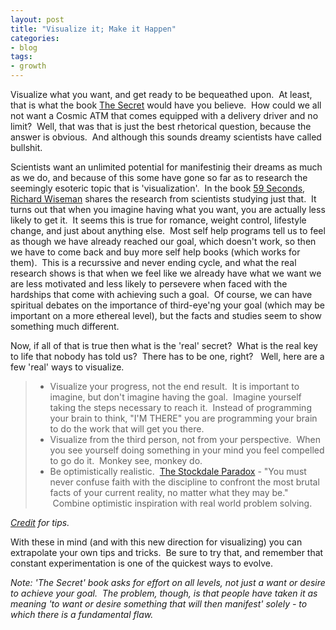 ```yaml
---
layout: post
title: "Visualize it; Make it Happen"
categories:
- blog
tags:
- growth
---
```


Visualize what you want, and get ready to be&nbsp;bequeathed&nbsp;upon. &nbsp;At least, that is what the book&nbsp;[The Secret](http://en.wikipedia.org/wiki/The_Secret_(book)) would have you believe. &nbsp;How could we all not want a Cosmic ATM that comes equipped with a delivery driver and no limit? &nbsp;Well, that was that is just the best rhetorical question, because the answer is obvious. &nbsp;And although this sounds dreamy scientists have called bullshit. &nbsp;

Scientists want an unlimited potential for manifestinig their dreams as much as we do, and because of this some have gone so far as to research the seemingly esoteric topic that is 'visualization'. &nbsp;In the book [59 Seconds](http://www.amazon.com/59-Seconds-Little-Change-Borzoi/dp/0307273407), [Richard Wiseman](http://en.wikipedia.org/wiki/Richard_Wiseman)&nbsp;shares the research from scientists studying just that. &nbsp;It turns out that when you imagine having what you want, you are actually less likely to get it. &nbsp;It seems this is true for romance, weight control, lifestyle change, and just about anything else. &nbsp;Most self help programs tell us to feel as though we have already reached our goal, which doesn't work, so then we have to come back and buy more self help books (which works for them). &nbsp;This is a recurssive and never ending cycle, and what the real research shows is that when we feel like we already have what we want we are less motivated and less likely to&nbsp;persevere&nbsp;when faced with the hardships that come with achieving such a goal. &nbsp;Of course, we can have spiritual debates on the importance of third-eye'ng your goal (which may be important on a more&nbsp;ethereal&nbsp;level), but the facts and studies seem to show something much different. &nbsp;

Now, if all of that is true then what is the 'real' secret? &nbsp;What is the real key to life that nobody has told us? &nbsp;There has to be one, right? &nbsp; Well, here are a few 'real' ways to visualize.

> *   Visualize your progress, not the end result. &nbsp;It is important to imagine, but don't imagine having the goal. &nbsp;Imagine yourself taking the steps necessary to reach it. &nbsp;Instead of programming your brain to think, "I'M THERE" you are programming your brain to do the work that will get you there.
> *   Visualize from the third person, not from your perspective. &nbsp;When you see yourself doing something in your mind you feel compelled to go do it. &nbsp;Monkey see, monkey do.
> *   Be optimistically realistic. &nbsp;[The Stockdale Paradox](http://www.ndoherty.com/stockdale-paradox/) - "You must never confuse faith with the discipline to confront the most brutal facts of your current reality, no matter what they may be." &nbsp;Combine optimistic inspiration with real world problem solving.&nbsp;

_[Credit](http://getitdone.quickanddirtytips.com/)&nbsp;for tips._

With these in mind (and with this new direction for visualizing) you can extrapolate your own tips and tricks. &nbsp;Be sure to try that, and remember that constant experimentation is one of the quickest ways to evolve.

_Note: 'The Secret' book asks for effort on all levels, not just a want or desire to achieve your goal. &nbsp;The problem, though, is that people have taken it as meaning 'to want or desire something that will then manifest' solely - to which there is a fundamental flaw._